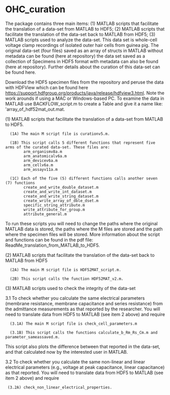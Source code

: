 # OHC_curation
The package contains three main items: (1) MATLAB scripts that facilitate the translation of a data-set from MATLAB to HDF5; (2) MATLAB scripts that facilitate the translation of the data-set back to MATLAB from HDF5; (3) MATLAB scripts used to analyze the data-set. This data set is whole-cell voltage clamp recordings of isolated outer hair cells from guinea pig.  The original data-set (four files) saved as an array of structs in MATLAB without metadata can be found (here at repository) the data set saved as a collection of Specimens in HDF5 format with metadata can also be found (here at repository). Further details about the curation of this data-set can be found here.   

Download the HDF5 specimen files from the repository and peruse the data with HDFView which can be found here https://support.hdfgroup.org/products/java/release/hdfview3.html.  Note the work arounds if using a MAC or Windows-based PC. 
To examine the data in MATLAB use BACKFLOW_script.m to create a Table and give it a name like: 'array_of_hdf52mat_out.mat. 

(1) MATLAB scripts that facilitate the translation of a data-set from MATLAB to HDF5. 

      (1A) The main M script file is curationv5.m.  
      
      (1B) This script calls 5 different functions that represent five arms of the curated data-set. These files are:
            arm_organismv8a.m
            arm_anatomicalv6a.m
            arm_devicev6a.m
            arm_cellv6a.m
            arm_assayv11a.m
            
      (1C) Each of the five (5) different functions calls another seven (7) functions
            create_and_write_double_dataset.m
            create_and_write_int_dataset.m
            create_and_write_string_dataset.m
            create_write_array_of_dble_dset.m
            specific_string_attribute.m
            write_attribute_for_group.m
            attribute_general.m
To run these scripts you will need to change the paths where the original MATLAB data is stored, the paths where the M files are stored and the path where the specimen files will be stored. More information about the script and functions can be found in the pdf file: ReadMe_translation_from_MATLAB_to_HDF5.

(2)  MATLAB scripts that facilitate the translation of the data-set back to MATLAB from HDF5

      (2A) The main M script file is HDF52MAT_script.m.  
      
      (2B) This script calls the function HDF52MAT_v2.m.
      
(3) MATLAB scripts used to check the integrity of the data-set

3.1 To check whether you calculate the same electrical parameters (membrane resistance, membrane capacitance and series resistance) from the admittance measurements as that reported by the researcher. You will need to translate data from HDF5 to MATLAB (see item 2 above) and require

      (3.1A) The main M script file is check_cell_parameters.m 

      (3.1B) This script calls the functions calculate_b_Rm_Rs_Cm.m and parameter_sameassaved.m.

This script also plots the difference between that reported in the data-set, and that calculated now by the interested user in MATLAB. 

3.2 To check whether you calculate the same non-linear and linear electrical parameters (e.g., voltage at peak capacitance, linear capacitance) as that reported. You will need to translate data from HDF5 to MATLAB (see item 2 above) and require

     (3.2A) check_non_linear_electrical_properties.



